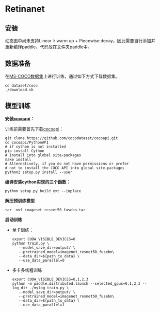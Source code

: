 # Retinanet

## 安装

动态图中尚未支持Linear lr warm up + Piecewise decay，因此需要自行添加并重新编译paddle。代码放在文件夹paddle中。

## 数据准备

在[MS-COCO数据集](http://cocodataset.org/#download)上进行训练，通过如下方式下载数据集。

    cd dataset/coco
    ./download.sh


## 模型训练

**安装[cocoapi](https://github.com/cocodataset/cocoapi)：**

训练前需要首先下载[cocoapi](https://github.com/cocodataset/cocoapi)：

    git clone https://github.com/cocodataset/cocoapi.git
    cd cocoapi/PythonAPI
    # if cython is not installed
    pip install Cython
    # Install into global site-packages
    make install
    # Alternatively, if you do not have permissions or prefer
    # not to install the COCO API into global site-packages
    python2 setup.py install --user
    
**编译安装cython实现的三个函数：**
```
python setup.py build_ext --inplace
```

**解压预训练模型**
```
tar -xvf imagenet_resnet50_fusebn.tar
```

**启动训练**
- 单卡训练：
    ```
    export CUDA_VISIBLE_DEVICES=0
    python train.py \
       --model_save_dir=output/ \
       --pretrained_model=imagenet_resnet50_fusebn\
       --data_dir=${path_to_data} \
       --use_data_parallel=0
    ```

- 多卡多线程训练

    ```
    export CUDA_VISIBLE_DEVICES=0,1,2,3
    python -m paddle.distributed.launch --selected_gpus=0,1,2,3 --log_dir ./mylog train.py \
       --model_save_dir=output/ \
       --pretrained_model=imagenet_resnet50_fusebn\
       --data_dir=${path_to_data} \
       --use_data_parallel=1
    ```
